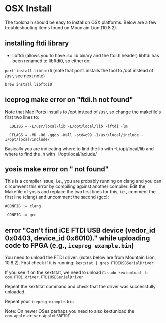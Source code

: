 # OSX Install
The toolchain should be easy to install on OSX platforms. Below are a few troubleshooting items found on Mountain Lion (10.8.2). 

## installing ftdi library
- libftdi (allows you to have .so lib binary and the ftdi.h header)
libftdi has been renamed to libftdi0, so either do:

`port install libftdi0` (note that ports installs the tool to /opt instead of /usr, see next note)

`brew install libftdi0`

## iceprog make error on "ftdi.h not found"
Note that Mac Ports installs to /opt instead of /usr, so change the makefile's first two lines to:

`  LDLIBS = -L/usr/local/lib -L/opt/local/lib -lftdi -lm`

`  CFLAGS = -MD -O0 -ggdb -Wall -std=c99 -I/usr/local/include -I/opt/local/include/`

Basically you are indicating where to find the lib with -L/opt/local/lib and where to find the .h with -I/opt/local/include/

## yosis make error on "<tuple> not found"
This is a compiler issue, i.e., you are probably running on clang and you can circumvent this error by compiling against another compiler.
Edit the Makefile of yosis and replace the two first lines for this, i.e., comment the first line (clang) and uncomment the second (gcc):

`#CONFIG := clang`

` CONFIG := gcc`

##  error "Can't find iCE FTDI USB device (vedor_id 0x0403, device_id 0x6010)." while uploading code to FPGA (e.g., `iceprog example.bin`)
You need to unload the FTDI driver. (notes below are from Mountain Lion, 10.8.2).
First check if it is running: `kextstat | grep FTDIUSBSerialDriver`

If you see if on the kextstat, we need to unload it: `sudo kextunload -b com.FTDI.driver.FTDIUSBSerialDriver`

Repeat the kextstat command and check that the driver was successfully unloaded. 

Repeat your `iceprog example.bin`

Note: On newer OSes perhaps you need to also kextunload the `com.apple.driver.AppleUSBFTDI`
